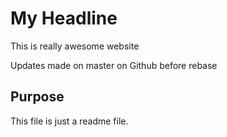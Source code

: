 # My Headline

This is really awesome website

Updates made on master on Github before rebase

## Purpose

This file is just a readme file.
